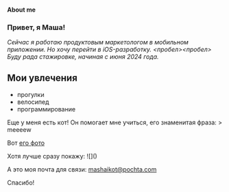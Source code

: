 #### About me 

### Привет, я Маша!

 *Сейчас я работаю продуктовым маркетологом в мобильном приложении. Но хочу перейти в iOS-разработку. <пробел><пробел> Буду рада стажировке, начиная с июня 2024 года.*

 ## Мои увлечения
 - прогулки
 - велосипед
 - программирование
  
Еще у меня есть кот! Он помогает мне учиться, его знаменитая фраза: > meeeew

Вот [его фото](https://photos.app.goo.gl/uM3PwV9XHxuVPERt8)

Хотя лучше сразу покажу:
!⁠[]​()

А это моя почта для связи: <mashaikot@pochta.com>

Спасибо!
